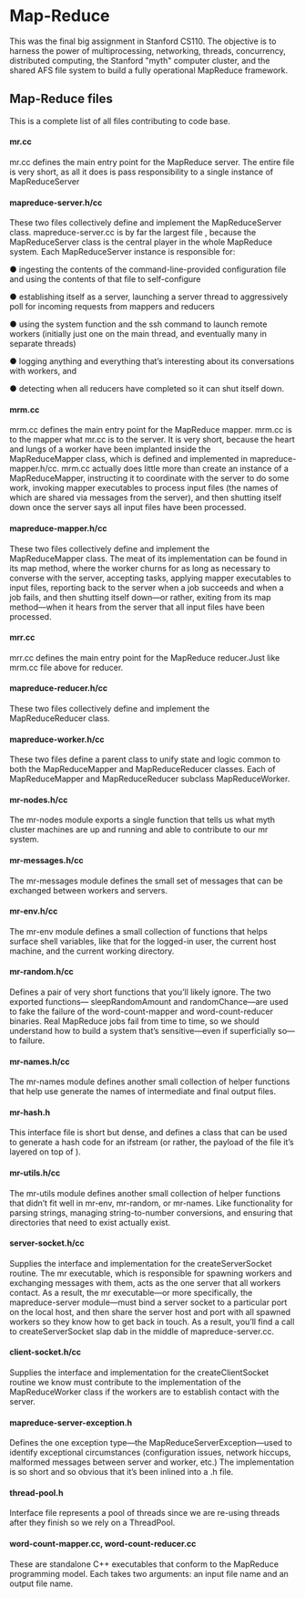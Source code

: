 # Map-Reduce
This was the final big assignment in Stanford CS110. The objective is to harness the power of multiprocessing, networking, threads, concurrency, distributed computing, the Stanford "myth" computer cluster, and the shared AFS file system to build a fully operational MapReduce framework.
## Map-Reduce files
This is a complete list of all files contributing to code base.
#### mr.cc
mr.cc defines the main entry point for the MapReduce server. The entire file is very short, as all
it does is pass responsibility to a single instance of MapReduceServer
#### mapreduce-server.h/cc
These two files collectively define and implement the MapReduceServer class.
mapreduce-server.cc is by far the largest file , because the MapReduceServer
class is the central player in the whole MapReduce system. Each MapReduceServer
instance is responsible for:

● ingesting the contents of the command-line-provided configuration file and using the contents
of that file to self-configure

● establishing itself as a server, launching a server thread to aggressively poll for incoming requests
from mappers and reducers

● using the system function and the ssh command to launch remote workers (initially just one
on the main thread, and eventually many in separate threads)

● logging anything and everything that’s interesting about its conversations with workers, and

● detecting when all reducers have completed so it can shut itself down.
#### mrm.cc
mrm.cc defines the main entry point for the MapReduce mapper. mrm.cc is to the mapper
what mr.cc is to the server. It is very short, because the heart and lungs of a worker have
been implanted inside the MapReduceMapper class, which is defined and implemented in
mapreduce-mapper.h/cc. mrm.cc actually does little more than create
an instance of a MapReduceMapper, instructing it to coordinate with the server to do some work,
invoking mapper executables to process input files (the names of which are shared via messages
from the server), and then shutting itself down once the server says all input files have been processed.
#### mapreduce-mapper.h/cc
These two files collectively define and implement the MapReduceMapper class. The meat of its implementation
can be found in its map method, where the worker churns for as long as necessary
to converse with the server, accepting tasks, applying mapper executables to input files, reporting
back to the server when a job succeeds and when a job fails, and then shutting itself down—or
rather, exiting from its map method—when it hears from the server that all input files have been
processed.
#### mrr.cc
mrr.cc defines the main entry point for the MapReduce reducer.Just like mrm.cc file above for reducer.
#### mapreduce-reducer.h/cc
These two files collectively define and implement the MapReduceReducer class.
#### mapreduce-worker.h/cc
These two files define a parent class to unify state and logic common to both the
MapReduceMapper and MapReduceReducer classes.  Each of
MapReduceMapper and MapReduceReducer subclass MapReduceWorker.  
#### mr-nodes.h/cc
The mr-nodes module exports a single function that tells us what myth cluster machines are up
and running and able to contribute to our mr system.
#### mr-messages.h/cc
The mr-messages module defines the small set of messages that can be exchanged between workers
and servers.
#### mr-env.h/cc
The mr-env module defines a small collection of functions that helps surface shell variables, like
that for the logged-in user, the current host machine, and the current working directory.
#### mr-random.h/cc
Defines a pair of very short functions that you’ll likely ignore. The two exported functions—
sleepRandomAmount and randomChance—are used to fake the failure of the word-count-mapper
and word-count-reducer binaries. Real MapReduce jobs fail from time to time, so we should understand
how to build a system that’s sensitive—even if superficially so—to failure.
#### mr-names.h/cc
The mr-names module defines another small collection of helper functions that help use generate
the names of intermediate and final output files. 
#### mr-hash.h
This interface file is short but dense, and defines a class that can be used to generate a hash code
for an ifstream (or rather, the payload of the file it’s layered on top of ).
#### mr-utils.h/cc
The mr-utils module defines another small collection of helper functions that didn’t fit well in
mr-env, mr-random, or mr-names. Like functionality for parsing strings, managing string-to-number conversions, and ensuring that directories that need to exist actually exist.
#### server-socket.h/cc
Supplies the interface and implementation for the createServerSocket routine. The mr executable, which is responsible for spawning workers and exchanging messages
with them, acts as the one server that all workers contact. As a result, the mr executable—or more
specifically, the mapreduce-server module—must bind a server socket to a particular port on the
local host, and then share the server host and port with all spawned workers so they know how to
get back in touch. As a result, you’ll find a call to createServerSocket slap dab in the middle of
mapreduce-server.cc.
#### client-socket.h/cc
Supplies the interface and implementation for the createClientSocket routine we know must
contribute to the implementation of the MapReduceWorker class if the workers are to establish contact
with the server.
#### mapreduce-server-exception.h
Defines the one exception type—the MapReduceServerException—used to identify exceptional
circumstances (configuration issues, network hiccups, malformed messages between server and
worker, etc.) The implementation is so short and so obvious that it’s been inlined into a .h file.
#### thread-pool.h
Interface file represents a pool of threads since we are re-using threads after they finish so we rely on a ThreadPool.
#### word-count-mapper.cc, word-count-reducer.cc
These are standalone C++ executables that conform to the MapReduce programming model. Each
takes two arguments: an input file name and an output file name.
